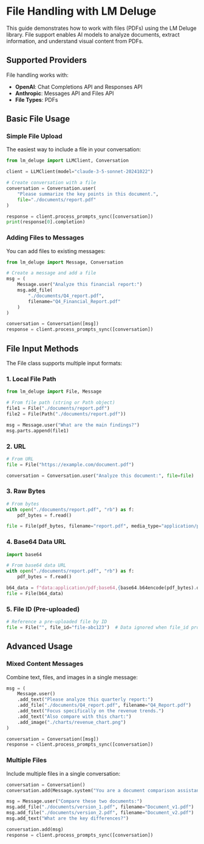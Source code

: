 # File Handling with LM Deluge

This guide demonstrates how to work with files (PDFs) using the LM Deluge library. File support enables AI models to analyze documents, extract information, and understand visual content from PDFs.

## Supported Providers

File handling works with:
- **OpenAI**: Chat Completions API and Responses API
- **Anthropic**: Messages API and Files API
- **File Types**: PDFs

## Basic File Usage

### Simple File Upload

The easiest way to include a file in your conversation:

```python
from lm_deluge import LLMClient, Conversation

client = LLMClient(model="claude-3-5-sonnet-20241022")

# Create conversation with a file
conversation = Conversation.user(
    "Please summarize the key points in this document.",
    file="./documents/report.pdf"
)

response = client.process_prompts_sync([conversation])
print(response[0].completion)
```

### Adding Files to Messages

You can add files to existing messages:

```python
from lm_deluge import Message, Conversation

# Create a message and add a file
msg = (
    Message.user("Analyze this financial report:")
    msg.add_file(
        "./documents/Q4_report.pdf",
        filename="Q4_Financial_Report.pdf"
    )
)

conversation = Conversation([msg])
response = client.process_prompts_sync([conversation])
```

## File Input Methods

The File class supports multiple input formats:

### 1. Local File Path

```python
from lm_deluge import File, Message

# From file path (string or Path object)
file1 = File("./documents/report.pdf")
file2 = File(Path("./documents/report.pdf"))

msg = Message.user("What are the main findings?")
msg.parts.append(file1)
```

### 2. URL

```python
# From URL
file = File("https://example.com/document.pdf")

conversation = Conversation.user("Analyze this document:", file=file)
```

### 3. Raw Bytes

```python
# From bytes
with open("./documents/report.pdf", "rb") as f:
    pdf_bytes = f.read()

file = File(pdf_bytes, filename="report.pdf", media_type="application/pdf")
```

### 4. Base64 Data URL

```python
import base64

# From base64 data URL
with open("./documents/report.pdf", "rb") as f:
    pdf_bytes = f.read()

b64_data = f"data:application/pdf;base64,{base64.b64encode(pdf_bytes).decode()}"
file = File(b64_data)
```

### 5. File ID (Pre-uploaded)

```python
# Reference a pre-uploaded file by ID
file = File("", file_id="file-abc123")  # Data ignored when file_id provided
```

## Advanced Usage

### Mixed Content Messages

Combine text, files, and images in a single message:

```python
msg = (
    Message.user()
    .add_text("Please analyze this quarterly report:")
    .add_file("./documents/Q4_report.pdf", filename="Q4_Report.pdf")
    .add_text("Focus specifically on the revenue trends.")
    .add_text("Also compare with this chart:")
    .add_image("./charts/revenue_chart.png")
)

conversation = Conversation([msg])
response = client.process_prompts_sync([conversation])
```

### Multiple Files

Include multiple files in a single conversation:

```python
conversation = Conversation()
conversation.add(Message.system("You are a document comparison assistant."))

msg = Message.user("Compare these two documents:")
msg.add_file("./documents/version_1.pdf", filename="Document_v1.pdf")
msg.add_file("./documents/version_2.pdf", filename="Document_v2.pdf")
msg.add_text("What are the key differences?")

conversation.add(msg)
response = client.process_prompts_sync([conversation])
```
